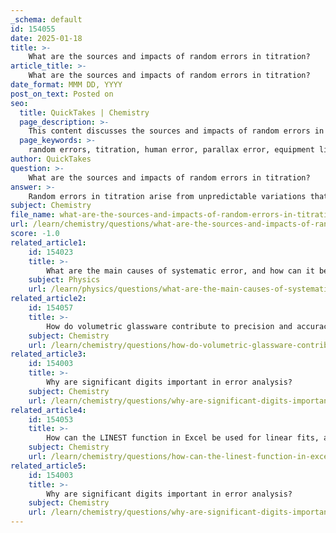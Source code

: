 ```yaml
---
_schema: default
id: 154055
date: 2025-01-18
title: >-
    What are the sources and impacts of random errors in titration?
article_title: >-
    What are the sources and impacts of random errors in titration?
date_format: MMM DD, YYYY
post_on_text: Posted on
seo:
  title: QuickTakes | Chemistry
  page_description: >-
    This content discusses the sources and impacts of random errors in titration, including human error, equipment limitations, and environmental factors, as well as strategies to mitigate these errors.
  page_keywords: >-
    random errors, titration, human error, parallax error, equipment limitations, air bubbles, temperature fluctuations, environmental factors, visual perception, color change detection, precision reduction, increased uncertainty, misinterpretation of results, mitigation strategies, automated titration systems
author: QuickTakes
question: >-
    What are the sources and impacts of random errors in titration?
answer: >-
    Random errors in titration arise from unpredictable variations that can affect the precision of the results. These errors can stem from several sources, each impacting the titration process in different ways. Here are the primary sources and their impacts:\n\n### Sources of Random Errors in Titration\n\n1. **Human Error**: \n   - **Parallax Error**: When reading the burette, the angle at which the observer views the liquid level can lead to misreading the volume. This is particularly common if the observer is not at eye level with the meniscus.\n   - **Distraction**: Interruptions or distractions during the titration process can lead to mistakes in timing or volume measurement.\n\n2. **Equipment Limitations**:\n   - **Burette Size**: The choice of burette size can introduce variability. Using a burette that is too large for the volume being measured can lead to less precise readings.\n   - **Air Bubbles**: If air bubbles cling to the burette tip or within the solution, they can cause inaccuracies in the volume of titrant delivered.\n\n3. **Environmental Factors**:\n   - **Temperature Fluctuations**: Changes in temperature can affect the density and viscosity of the solutions, leading to variations in the volume delivered.\n   - **Vibrations or Movement**: External vibrations or movements in the laboratory can affect the stability of the setup, leading to inconsistent readings.\n\n4. **Visual Perception**:\n   - **Color Change Detection**: The endpoint of a titration is often indicated by a color change. Variability in human perception of color can lead to inconsistencies in determining when the endpoint is reached.\n\n### Impacts of Random Errors\n\n- **Precision Reduction**: Random errors lead to variations in repeated measurements, which can reduce the overall precision of the titration results. This means that while the average result may be close to the true value, individual measurements can vary widely.\n  \n- **Increased Uncertainty**: The presence of random errors increases the uncertainty associated with the titration results. This uncertainty must be accounted for when reporting results, often requiring statistical analysis to quantify the variability.\n\n- **Potential Misinterpretation of Results**: If random errors are significant, they can lead to incorrect conclusions about the concentration of the unknown solution. For example, an over-titration due to misreading the burette can result in a calculated concentration that is lower than the actual value.\n\n### Mitigation Strategies\n\nTo minimize the impact of random errors in titration, several strategies can be employed:\n- Use automated titration systems to reduce human error.\n- Ensure proper training for personnel to minimize misreading and distractions.\n- Maintain a controlled environment to limit temperature fluctuations and vibrations.\n- Use appropriate glassware and techniques to avoid air bubbles and ensure accurate measurements.\n\nBy understanding and addressing these sources of random errors, chemists can improve the accuracy and reliability of titration results.
subject: Chemistry
file_name: what-are-the-sources-and-impacts-of-random-errors-in-titration.md
url: /learn/chemistry/questions/what-are-the-sources-and-impacts-of-random-errors-in-titration
score: -1.0
related_article1:
    id: 154023
    title: >-
        What are the main causes of systematic error, and how can it be detected?
    subject: Physics
    url: /learn/physics/questions/what-are-the-main-causes-of-systematic-error-and-how-can-it-be-detected
related_article2:
    id: 154057
    title: >-
        How do volumetric glassware contribute to precision and accuracy in measurements?
    subject: Chemistry
    url: /learn/chemistry/questions/how-do-volumetric-glassware-contribute-to-precision-and-accuracy-in-measurements
related_article3:
    id: 154003
    title: >-
        Why are significant digits important in error analysis?
    subject: Chemistry
    url: /learn/chemistry/questions/why-are-significant-digits-important-in-error-analysis
related_article4:
    id: 154053
    title: >-
        How can the LINEST function in Excel be used for linear fits, and what does its output indicate?
    subject: Chemistry
    url: /learn/chemistry/questions/how-can-the-linest-function-in-excel-be-used-for-linear-fits-and-what-does-its-output-indicate
related_article5:
    id: 154003
    title: >-
        Why are significant digits important in error analysis?
    subject: Chemistry
    url: /learn/chemistry/questions/why-are-significant-digits-important-in-error-analysis
---
```


&nbsp;